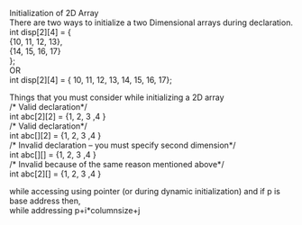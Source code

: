 Initialization of 2D Array<br>
There are two ways to initialize a two Dimensional arrays during declaration.<br>
int disp[2][4] = {<br>
    {10, 11, 12, 13},<br>
    {14, 15, 16, 17}<br>
};<br>
OR<br>
int disp[2][4] = { 10, 11, 12, 13, 14, 15, 16, 17};<br>

Things that you must consider while initializing a 2D array<br>
/* Valid declaration*/<br>
int abc[2][2] = {1, 2, 3 ,4 }  <br>
/* Valid declaration*/ <br>
int abc[][2] = {1, 2, 3 ,4 }  <br>
/* Invalid declaration – you must specify second dimension*/<br>
int abc[][] = {1, 2, 3 ,4 }   <br>
/* Invalid because of the same reason  mentioned above*/<br>
int abc[2][] = {1, 2, 3 ,4 }<br>

while accessing using pointer (or during dynamic initialization) and if p is base address then,<br>
while addressing p+i*columnsize+j
